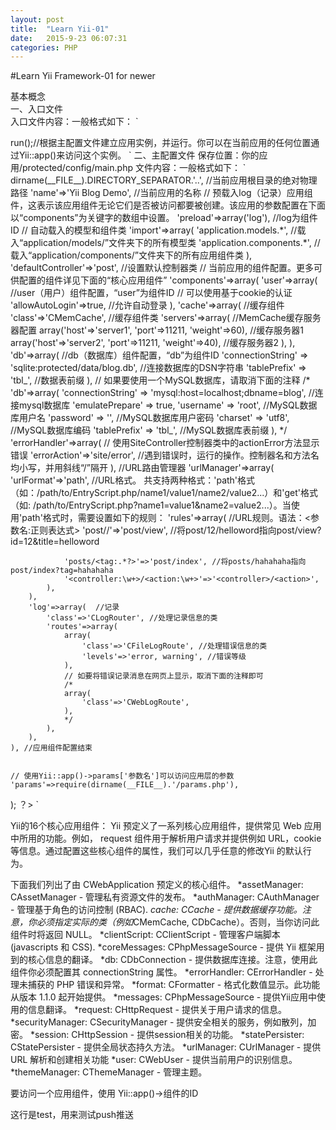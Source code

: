 ```yaml
---
layout: post
title:  "Learn Yii-01"
date:   2015-9-23 06:07:31
categories: PHP
---
```


#Learn Yii Framework-01 for newer

基本概念  
一、入口文件  
入口文件内容：一般格式如下：
`
<?php
$yii=dirname(__FILE__).'/../../framework/yii.php';//Yii框架位置
$config=dirname(__FILE__).'/protected/config/main.php';//当前应用程序的主配置文件位置

// 部署正式环境时，去掉下面这行
// defined('YII_DEBUG') or define('YII_DEBUG',true);//是否运行在调试模式下

require_once($yii);//包含Yii框架
Yii::createWebApplication($config)->run();//根据主配置文件建立应用实例，并运行。你可以在当前应用的任何位置通过Yii::app()来访问这个实例。  
`

二、主配置文件
保存位置：你的应用/protected/config/main.php
文件内容：一般格式如下：
`
<?php
return array(
    'basePath'=>dirname(__FILE__).DIRECTORY_SEPARATOR.'..', //当前应用根目录的绝对物理路径
    'name'=>'Yii Blog Demo', //当前应用的名称

    // 预载入log（记录）应用组件，这表示该应用组件无论它们是否被访问都要被创建。该应用的参数配置在下面以“components”为关键字的数组中设置。
    'preload'=>array('log'), //log为组件ID

    // 自动载入的模型和组件类
    'import'=>array(
        'application.models.*', //载入“application/models/”文件夹下的所有模型类
        'application.components.*', //载入“application/components/”文件夹下的所有应用组件类
    ),

    'defaultController'=>'post', //设置默认控制器类

    // 当前应用的组件配置。更多可供配置的组件详见下面的“核心应用组件”
    'components'=>array(
        'user'=>array( //user（用户）组件配置，“user”为组件ID
            // 可以使用基于cookie的认证
            'allowAutoLogin'=>true, //允许自动登录
        ),
        'cache'=>array( //缓存组件
                    'class'=>'CMemCache', //缓存组件类
                    'servers'=>array( //MemCache缓存服务器配置
                        array('host'=>'server1', 'port'=>11211, 'weight'=>60), //缓存服务器1
                        array('host'=>'server2', 'port'=>11211, 'weight'=>40), //缓存服务器2
                    ),
        ),
        'db'=>array( //db（数据库）组件配置，“db”为组件ID
            'connectionString' => 'sqlite:protected/data/blog.db', //连接数据库的DSN字符串
            'tablePrefix' => 'tbl_', //数据表前缀
        ),
        // 如果要使用一个MySQL数据库，请取消下面的注释
        /*
        'db'=>array(
            'connectionString' => 'mysql:host=localhost;dbname=blog', //连接mysql数据库
            'emulatePrepare' => true,
            'username' => 'root', //MySQL数据库用户名
            'password' => '', //MySQL数据库用户密码
            'charset' => 'utf8', //MySQL数据库编码
            'tablePrefix' => 'tbl_', //MySQL数据库表前缀
        ),
        */
        'errorHandler'=>array(
            // 使用SiteController控制器类中的actionError方法显示错误
            'errorAction'=>'site/error', //遇到错误时，运行的操作。控制器名和方法名均小写，并用斜线“/”隔开
        ),
      //URL路由管理器
        'urlManager'=>array(
            'urlFormat'=>'path', //URL格式。 共支持两种格式：'path'格式（如：/path/to/EntryScript.php/name1/value1/name2/value2...）和'get'格式（如: /path/to/EntryScript.php?name1=value1&name2=value2...）。当使用'path'格式时，需要设置如下的规则：
            'rules'=>array( //URL规则。语法：<参数名:正则表达式> 
                'post/<id:\d+>/<title:.*?>'=>'post/view', //将post/12/helloword指向post/view?id=12&title=helloword
                'posts/<tag:.*?>'=>'post/index', //将posts/hahahaha指向post/index?tag=hahahaha
                '<controller:\w+>/<action:\w+>'=>'<controller>/<action>',
            ),
        ),
        'log'=>array(  //记录
            'class'=>'CLogRouter', //处理记录信息的类
            'routes'=>array(
                array(
                    'class'=>'CFileLogRoute', //处理错误信息的类
                    'levels'=>'error, warning', //错误等级
                ),
                // 如要将错误记录消息在网页上显示，取消下面的注释即可
                /*
                array(
                    'class'=>'CWebLogRoute',
                ),
                */
            ),
        ),
    ), //应用组件配置结束


    // 使用Yii::app()->params['参数名']可以访问应用层的参数
    'params'=>require(dirname(__FILE__).'/params.php'),
);
？>
`

Yii的16个核心应用组件：
Yii 预定义了一系列核心应用组件，提供常见 Web 应用中所用的功能。例如， request 组件用于解析用户请求并提供例如 URL，cookie 等信息。通过配置这些核心组件的属性，我们可以几乎任意的修改Yii 的默认行为。

下面我们列出了由 CWebApplication 预定义的核心组件。
*assetManager: CAssetManager - 管理私有资源文件的发布。
*authManager: CAuthManager - 管理基于角色的访问控制 (RBAC).
*cache: CCache - 提供数据缓存功能。注意，你必须指定实际的类（例如*CMemCache, CDbCache）。否则，当你访问此组件时将返回 NULL。
*clientScript: CClientScript - 管理客户端脚本 (javascripts 和 CSS).
*coreMessages: CPhpMessageSource - 提供 Yii 框架用到的核心信息的翻译。
*db: CDbConnection - 提供数据库连接。注意，使用此组件你必须配置其 connectionString 属性。
*errorHandler: CErrorHandler - 处理未捕获的 PHP 错误和异常。
*format: CFormatter - 格式化数值显示。此功能从版本 1.1.0 起开始提供。
*messages: CPhpMessageSource - 提供Yii应用中使用的信息翻译。
*request: CHttpRequest - 提供关于用户请求的信息。
*securityManager: CSecurityManager - 提供安全相关的服务，例如散列，加密。
*session: CHttpSession - 提供session相关的功能。
*statePersister: CStatePersister - 提供全局状态持久方法。
*urlManager: CUrlManager - 提供 URL 解析和创建相关功能
*user: CWebUser - 提供当前用户的识别信息。
*themeManager: CThemeManager - 管理主题。

要访问一个应用组件，使用 Yii::app()->组件的ID

这行是test，用来测试push推送